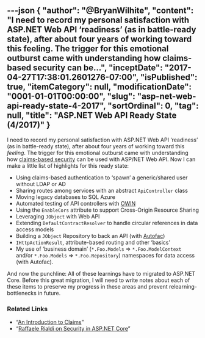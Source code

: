 ---json
{
  "author": "@BryanWilhite",
  "content": "I need to record my personal satisfaction with ASP.NET Web API ‘readiness’ (as in battle-ready state), after about four years of working toward this feeling. The trigger for this emotional outburst came with understanding how claims-based security can be...",
  "inceptDate": "2017-04-27T17:38:01.2601276-07:00",
  "isPublished": true,
  "itemCategory": null,
  "modificationDate": "0001-01-01T00:00:00",
  "slug": "asp-net-web-api-ready-state-4-2017",
  "sortOrdinal": 0,
  "tag": null,
  "title": "ASP.NET Web API Ready State (4/2017)"
}
---

I need to record my personal satisfaction with ASP.NET Web API ‘readiness’ (as in battle-ready state), after about four years of working toward this *feeling*. The trigger for this emotional outburst came with understanding how [claims-based security](https://msdn.microsoft.com/en-us/library/ff359101.aspx) can be used with ASP/NET Web API. Now I can make a little list of highlights for this ready state:

*   Using claims-based authentication to ‘spawn’ a generic/shared user without LDAP or AD
*   Sharing routes among services with an abstract `ApiController` class
*   Moving legacy databases to SQL Azure
*   Automated testing of API controllers with [OWIN](http://owin.org/)
*   Using the `EnableCors` attribute to support Cross-Origin Resource Sharing
*   Leveraging `JObject` with Web API
*   Extending `DefaultContractResolver` to handle circular references in data access models
*   Building a `JObject` Repository to back an API (with [Autofac](https://autofac.org/))
*   `IHttpActionResult`, attribute-based routing and other ‘basics’
*   My use of ‘business domain’ (`*.Foo.Models` =&gt; `*.Foo.ModelContext` and/or `*.Foo.Models` =&gt; `*.Foo.Repository`) namespaces for data access (with Autofac).

And now the punchline: All of these learnings have to migrated to ASP.NET Core. Before this great migration, I will need to write notes about each of these items to preserve my progress in these areas and prevent relearning-bottlenecks in future.

### Related Links

*   “[An Introduction to Claims](https://msdn.microsoft.com/en-us/library/ff359101.aspx)”
*   “[Raffaele Rialdi on Security in ASP.NET Core](https://channel9.msdn.com/Blogs/Technology-and-Friends/tf426)”

